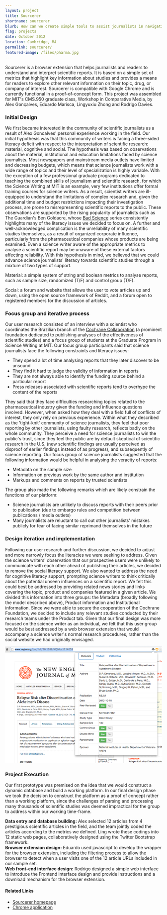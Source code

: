 ```yaml
---
layout: project
title: Sourcerer
shortname: sourcerer
blurb: How can we create simple tools to assist journalists in navigating complex issues, such as science and pharma reporting?
flag: projects
date: October 2012
location: Cambridge, MA
permalink: sourcerer/
featured-image: /files/pharma.jpg
---
```

<div class="container project-content">
<p class="lead">Sourcerer is a browser extension that helps journalists and readers to understand and interpret scientific reports. It is based on a simple set of metrics that highlight key information about studies and provides a means for readers to explore other relevant information on their topic, drug, or company of interest. Sourcerer is compatible with Google Chrome and is currently functional in a proof-of-concept form. This project was assembled for MIT's CMS.950 graduate class, Workshop in Comparative Media, by Alex Gonçalves, Eduardo Marisca, Lingyuxiu Zhong and Rodrigo Davies.</p>

<h3>Initial Design</h3>

<p class="lead">We first became interested in the community of scientific journalists as a result of Alex Goncalves' personal experience working in the field. Our initial hypothesis was that this community of writers is facing a three-sided literacy deficit with respect to the interpretation of scientific research: material, cognitive and social. The hypothesis was based on observations about the material, institutional and education limitations faced by science journalists. Most newspapers and mainstream media outlets have limited and decreasing budgets, which means that science journalists work with a wide range of topics and their level of specialization is highly variable. With the exception of a few professional graduate programs dedicated to teaching the combined skills of journalism and scientific research, for which the Science Writing at MIT is an example, very few institutions offer formal training courses for science writers. As a result, scientist writers are ill-equipped to understand the limitations of complex research and, given the additional time and budget restrictions impacting their investigation process, are prone to misrepresenting scientific reports to the public. These observations are supported by the rising popularity of journalists such as The Guardian's Ben Goldacre, whose <a href="http://www.badscience.net/">Bad Science</a> series consistently highlights many of the literacy issues we decided to focus on. A further and well-acknowledged complication is the unreliability of many scientific studies themselves, as a result of organized corporate influence, particularly from the pharmaceutical companies whose products are being examined. Even a science writer aware of the appropriate metrics to analyse a scientific report may be unaware of these external factors affecting reliability. With this hypothesis in mind, we believed that we could advance science journalists' literacy towards scientific studies through a mixture of two types of support.</p>

<p class="lead">Material: a simple system of string and boolean metrics to analyse reports, such as sample size, randomized (T/F) and control group (T/F).</p>

<p class="lead">Social: a forum and website that allows the user to vote articles up and down, using the open source framework of Reddit, and a forum open to registered members for the discussion of articles.</p>

<h3>Focus group and iterative process</h3>

<p class="lead">Our user research consisted of an interview with a scientist who coordinates the Brazilian branch of the <a href="http://www.cochrane.org/">Cochrane Collaboration</a> (a prominent foundation dedicated to publishing analyses of the effectiveness of scientific studies) and a focus group of students at the Graduate Program in Science Writing at MIT. Our focus group participants said that science journalists face the following constraints and literacy issues:</p>

<ul>
<li>They spend a lot of time analysing reports that they later discover to be unsound</li>
<li>They find it hard to judge the validity of information in reports</li>
<li>They are not always able to identify the funding source behind a particular report</li>
<li>Press releases associated with scientific reports tend to overhype the content of the reports</li>
</ul>

<p class="lead">They said that they face difficulties researching topics related to the pharmaceutical industry given the funding and influence questions involved. However, when asked how they deal with a field full of conflicts of interest, they only rely on previous experience. Within what they described as the 'tight-knit' community of science journalists, they feel that poor reporting by other journalists, using faulty research, reflects badly on the whole community. They perceive a need for science journalists to win the public's trust, since they feel the public are by default skeptical of scientific research in the U.S. (new scientific findings are usually perceived as disproof of earlier findings instead of as progress), and subsequently of science reporting. Our focus group of science journalists suggested that the following information would be helpful in analysing the veracity of reports:</p>

<ul>
<li>Metadata on the sample size</li>
<li>Information on previous work by the same author and institution</li>
<li>Markups and comments on reports by trusted scientists</li>
</ul>

<p class="lead">The group also made the following remarks which are likely constrain the functions of our platform:</p>

<ul>
<li>Science journalists are unlikely to discuss reports with their peers prior to publication (due to embargo rules and competition between publications / media outlets)</li>
<li>Many journalists are reluctant to call out other journalists' mistakes publicly for fear of facing similar reprimand themselves in the future</li>
</ul>

<h3>Design iteration and implementation</h3>

<p class="lead">Following our user research and further discussion, we decided to adjust and more narrowly focus the literacies we were seeking to address. Given the science writers' observation that our prospective users were unlikely to communicate with each other ahead of publishing their articles, we decided to remove the social literacy support. We also wanted to address the need for cognitive literacy support, prompting science writers to think critically about the potential unseen influences on a scientific report. We felt this could best be addressed by providing related news stories and links covering the topic, product and companies featured in a given article. We divided this information into three groups: the Metadata (broadly following the model described above), Product information and Institutional information. Since we were able to secure the cooperation of the Cochrane Foundation, we decided to include any relevant studies conducted by their research teams under the Product tab. Given that our final design was more focused on the science writer as an individual, we felt that this user group would be best addressed by a web browser extension that would accompany a science writer's normal research procedures, rather than the social website we had originally envisaged.</p>

<img src="/files/sourcerer.png">

<h3>Project Execution</h3>

<p class="lead">Our first prototype was premised on the idea that we would construct a dynamic database and build a working platform. In our final design phase we took the decision to construct the platform as a proof of concept rather than a working platform, since the challenges of parsing and processing many thousands of scientific studies was deemed impractical for the group to address within our working time-frame.</p>

<p class="lead"><strong>Data entry and database building:</strong> Alex selected 12 articles from 4 prestigious scientific articles in the field, and the team jointly coded the articles according to the metrics we defined. Ling wrote these codings into 12 static web pages, collaboratively designed using the Twitter Bootstrap framework.<br />
<strong>Browser extension design:</strong> Eduardo used javascript to develop the wrapper for the browser extension, including the filtering process to allow the browser to detect when a user visits one of the 12 article URLs included in our sample set.<br />
<strong>Web front-end interface design:</strong> Rodrigo designed a simple web interface to introduce the Frontend interface design and provide instructions and a download mechanism for the browser extension.</p>

<h4>Related Links</h4>
<ul>
	<li><a href="http://projects.rodrigodavies.com/cms/sourcerer/">Sourcerer homepage</a></li>
	<li><a href="https://chrome.google.com/webstore/detail/sourcerer/magpkckennnpokdacgiianfcdhniblhh">Chrome application</a></li>
</ul>
</div>